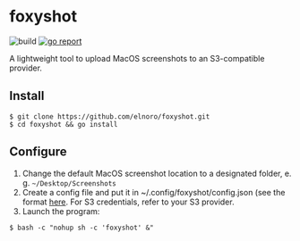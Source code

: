 # foxyshot

![build](https://github.com/elnoro/foxyshot/workflows/build/badge.svg) [![go report](https://goreportcard.com/badge/github.com/elnoro/foxyshot)](https://goreportcard.com/report/github.com/elnoro/foxyshot)

A lightweight tool to upload MacOS screenshots to an S3-compatible provider. 

## Install 

```
$ git clone https://github.com/elnoro/foxyshot.git
$ cd foxyshot && go install
```

## Configure

1. Change the default MacOS screenshot location to a designated folder, e. g. `~/Desktop/Screenshots`
2. Create a config file and put it in ~/.config/foxyshot/config.json (see the format [here](https://github.com/elnoro/foxyshot/blob/master/config/testdata/full.json). For S3 credentials, refer to your S3 provider.
3. Launch the program: 
```
$ bash -c "nohup sh -c 'foxyshot' &"
```

